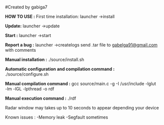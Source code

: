 #Created by gabiga7

**HOW TO USE :**
First time installation:
    launcher
        ->install

**Update:**
    launcher
        ->update

**Start :**
    launcher
        ->start

**Report a bug :**
    launcher
        ->createlogs
    send .tar file to gabelga91@gmail.com with comments
    





**Manual installation :**
./source/install.sh

**Automatic configuration and compilation command :**
./source/configure.sh

**Manual compilation command :**
gcc source/main.c -g -I /usr/include -lglut -lm -lGL -lpthread -o rdf


**Manual execution command :**
./rdf


Radar window may takes up to 10 seconds to appear depending your device


Known issues :
-Memory leak
-Segfault sometimes
